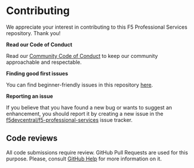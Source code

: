 # Contributing

We appreciate your interest in contributing to this F5 Professional Services repository. Thank you!

**Read our Code of Conduct**

Read our [Community Code of Conduct](https://github.com/f5devcentral/f5-professional-services/blob/main/code_of_conduct.md) to keep our community approachable and respectable.

**Finding good first issues**

You can find beginner-friendly issues in this repository [here](https://github.com/f5devcentral/f5-professional-services/issues). 

**Reporting an issue**

If you believe that you have found a new bug or wants to suggest an enhancement, you should report it by creating a new issue in the [f5devcentral/f5-professional-services](https://github.com/f5devcentral/f5-professional-services/issues) issue tracker.

## Code reviews

All code submissions require review. GitHub Pull Requests are used for this purpose. Please, consult
[GitHub Help](https://help.github.com/articles/about-pull-requests/) for more
information on it.
